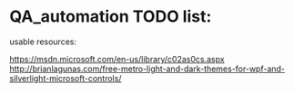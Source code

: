 # QA_automation TODO list:


usable resources:

https://msdn.microsoft.com/en-us/library/c02as0cs.aspx
http://brianlagunas.com/free-metro-light-and-dark-themes-for-wpf-and-silverlight-microsoft-controls/
